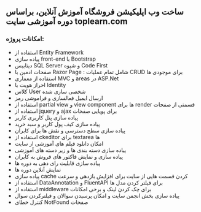 ## ساخت وب اپلیکیشن فروشگاه آموزش آنلاین، براساس دوره آموزشی سایت toplearn.com
### امکانات پروژه:
- استفاده از Entity Framework
- پیاده سازی front-end با Bootstrap
- دیتابیس SQL Server و شیوه Code First
- صفحات ادمین با Razor Page : شامل تمام عملیات CRUD برای موجودی ها
- استفاده از معماری MVC و areas در ASP.Net
- احراز هویت با Identity
- کلاس User شخصی سازی شده
- ارسال ایمیل فعالسازی و فراموشی رمز
- استفاده از partial view و view component ها برای render قسمتی از صفحات
- استفاده از jquery و ajax برای پویایی صفحات
- پیاده سازی پنل کاربری کاربر
- پیاده سازی کیف پول کاربر و سبد خرید
- پیاده سازی سطح دسترسی و نقش ها برای کابران
- استفاده از ckeditor برای textarea ها
- امکان دانلود فیلم های آموزشی از سایت
- پیاده سازی دسته بندی ها و زیر دسته های آموزشی
- پیاده سازی و نمایش فاکتور های فروش به کابران
- پیاده سازی قابلیت رای دهی به دوره ها
- نمایش آنلاین دوره ها
- پیاده سازی cache کردن قسمت هایی از سایت برای افزایش بازدهی و سرعت
- استفاده از DataAnnotation و FluentAPI برای فیلتر کردن مدل ها
- استفاده از middleware برای چک کردن لینک و برخی امکانات
- پیاده سازی بخش انجمن سایت و امکان پرسیدن سوالان و فیلترکردن سوال
- کنترل خطای NotFound صفحات
